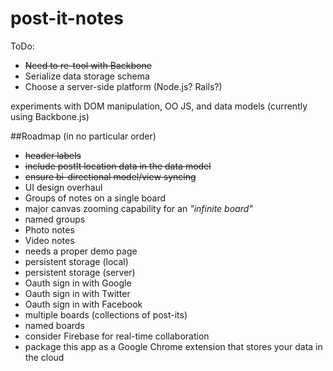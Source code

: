 post-it-notes
=============
ToDo: 
+ ~~Need to re-tool with Backbone~~
+ Serialize data storage schema
+ Choose a server-side platform (Node.js? Rails?)


experiments with DOM manipulation, OO JS, and data models
(currently using Backbone.js)

##Roadmap
(in no particular order)
+ ~~header labels~~
+ ~~include postIt location data in the data model~~
+ ~~ensure bi-directional model/view syncing~~
+ UI design overhaul
+ Groups of notes on a single board
+ major canvas zooming capability for an *"infinite board"*
+ named groups
+ Photo notes
+ Video notes
+ needs a proper demo page
+ persistent storage (local)
+ persistent storage (server)
+ Oauth sign in with Google
+ Oauth sign in with Twitter
+ Oauth sign in with Facebook
+ multiple boards (collections of post-its)
+ named boards
+ consider Firebase for real-time collaboration
+ package this app as a Google Chrome extension that stores your data in the cloud
